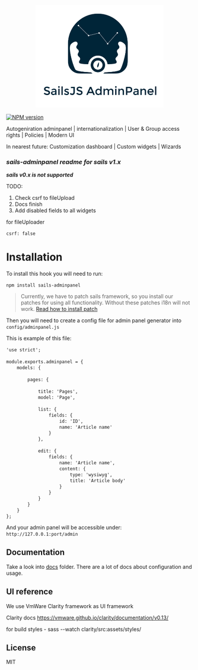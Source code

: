 
<p align="center">
<img alt="Redox" width="346" src="assets/identy/logo.svg">
</p>



<span class="badge-npmversion"><a href="https://npmjs.org/package/sails-adminpanel" title="View this project on NPM"><img src="https://img.shields.io/npm/v/sails-adminpanel.svg" alt="NPM version" /></a></span>


Autogeniration adminpanel |  internationalization | User & Group access rights | Policies | Modern UI

In nearest future: Customization dashboard | Custom widgets | Wizards

### ***sails-adminpanel readme for sails v1.x***

___sails v0.x is not supported___

TODO: 
1. Check csrf to fileUpload
2. Docs finish
3. Add disabled fields to all widgets

for fileUploader

    csrf: false


# Installation

To install this hook you will need to run:

    npm install sails-adminpanel

> Currently, we have to patch sails framework, so you install our patches for using
all functionality. Without these patches i18n will not work. [Read how to install patch](https://www.npmjs.com/package/dark-sails)

Then you will need to create a config file for admin panel generator into `config/adminpanel.js`

This is example of this file:

    'use strict';

    module.exports.adminpanel = {
        models: {

            pages: {

                title: 'Pages',
                model: 'Page',

                list: {
                    fields: {
                        id: 'ID',
                        name: 'Article name'
                    }
                },

                edit: {
                    fields: {
                        name: 'Article name',
                        content: {
                            type: 'wysiwyg',
                            title: 'Article body'
                        }
                    }
                }
            }
        }
    };


And your admin panel will be accessible under: `http://127.0.0.1:port/admin`

## Documentation

Take a look into [docs](https://github.com/sails-adminpanel/sails-adminpanel/tree/master/docs) folder. There are a lot of docs about configuration and usage.

## UI reference

We use VmWare Clarity framework as UI framework

Clarity docs https://vmware.github.io/clarity/documentation/v0.13/

for build styles - sass --watch clarity/src:assets/styles/

## License

MIT
 
<style>
img[src*='#center'] {
    display: block;
    margin: auto;
}
</style>